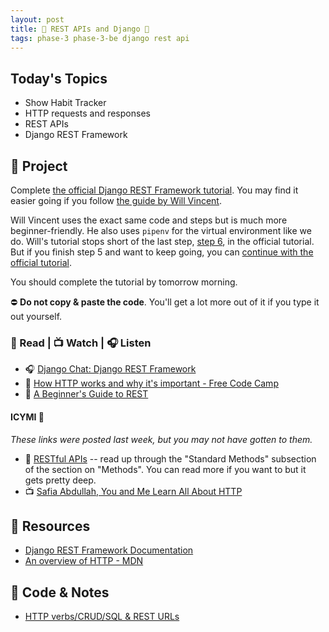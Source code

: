 ```yaml
---
layout: post
title: 🐻 REST APIs and Django 🐻
tags: phase-3 phase-3-be django rest api
---
```


## Today's Topics

- Show Habit Tracker
- HTTP requests and responses
- REST APIs
- Django REST Framework

## 🎯 Project

Complete [the official Django REST Framework tutorial](https://www.django-rest-framework.org/tutorial/1-serialization/). You may find it easier going if you follow [the guide by Will Vincent](https://learndjango.com/tutorials/official-django-rest-framework-tutorial-beginners).

Will Vincent uses the exact same code and steps but is much more beginner-friendly. He also uses `pipenv` for the virtual environment like we do. Will's tutorial stops short of the last step, [step 6](https://www.django-rest-framework.org/tutorial/6-viewsets-and-routers/), in the official tutorial. But if you finish step 5 and want to keep going, you can [continue with the official tutorial](https://www.django-rest-framework.org/tutorial/6-viewsets-and-routers/).

You should complete the tutorial by tomorrow morning.

⛔ **Do not copy & paste the code**. You'll get a lot more out of it if you type it out yourself.

### 📖 Read | 📺 Watch | 🎧 Listen

- 🎧 [Django Chat: Django REST Framework](https://djangochat.com/episodes/django-rest-framework)
- 📖 [How HTTP works and why it's important - Free Code Camp](https://www.freecodecamp.org/news/how-the-internet-works/)
- 📖 [A Beginner's Guide to REST](https://mlsdev.com/blog/81-a-beginner-s-tutorial-for-understanding-restful-api)

#### ICYMI 👀

_These links were posted last week, but you may not have gotten to them._

- 📖 [RESTful APIs](https://restful-api-design.readthedocs.io/en/latest/intro.html) -- read up through the "Standard Methods" subsection of the section on "Methods". You can read more if you want to but it gets pretty deep.
- 📺 [Safia Abdullah, You and Me Learn All About HTTP](https://dev.to/captainsafia/you-and-me-learn-all-about-http-with-safia-abdalla-3nd0)

## 🔖 Resources

- [Django REST Framework Documentation](https://www.django-rest-framework.org/)
- [An overview of HTTP - MDN](https://developer.mozilla.org/en-US/docs/Web/HTTP/Overview)

## 🦉 Code & Notes

- [HTTP verbs/CRUD/SQL & REST URLs](https://docs.google.com/document/d/14nBPDt05rO7tFK3Pphq_CjjQhxLVmW3uNmncA7z88RY/edit?usp=sharing)
